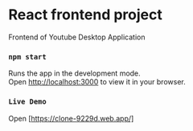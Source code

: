 # React frontend project

Frontend of Youtube Desktop Application
### `npm start`

Runs the app in the development mode.\
Open [http://localhost:3000](http://localhost:3000) to view it in your browser.

### `Live Demo`
Open [https://clone-9229d.web.app/]
